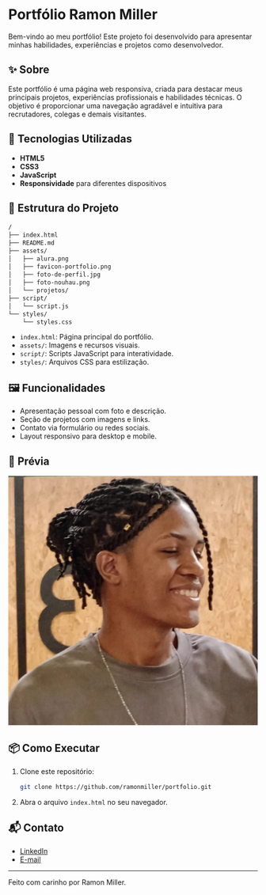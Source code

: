 # Portfólio Ramon Miller

Bem-vindo ao meu portfólio! Este projeto foi desenvolvido para apresentar minhas habilidades, experiências e projetos como desenvolvedor.

## ✨ Sobre

Este portfólio é uma página web responsiva, criada para destacar meus principais projetos, experiências profissionais e habilidades técnicas. O objetivo é proporcionar uma navegação agradável e intuitiva para recrutadores, colegas e demais visitantes.

## 🚀 Tecnologias Utilizadas

- **HTML5**  
- **CSS3**  
- **JavaScript**  
- **Responsividade** para diferentes dispositivos

## 📁 Estrutura do Projeto

```
/
├── index.html
├── README.md
├── assets/
│   ├── alura.png
│   ├── favicon-portfolio.png
│   ├── foto-de-perfil.jpg
│   ├── foto-nouhau.png
│   └── projetos/
├── script/
│   └── script.js
└── styles/
    └── styles.css
```

- `index.html`: Página principal do portfólio.
- `assets/`: Imagens e recursos visuais.
- `script/`: Scripts JavaScript para interatividade.
- `styles/`: Arquivos CSS para estilização.

## 🖼️ Funcionalidades

- Apresentação pessoal com foto e descrição.
- Seção de projetos com imagens e links.
- Contato via formulário ou redes sociais.
- Layout responsivo para desktop e mobile.

## 📸 Prévia

![Prévia do Portfólio](assets/foto-de-perfil.jpg)

## 📦 Como Executar

1. Clone este repositório:
   ```bash
   git clone https://github.com/ramonmiller/portfolio.git
   ```
2. Abra o arquivo `index.html` no seu navegador.

## 📬 Contato

- [LinkedIn](https://www.linkedin.com/in/ramonmiller)
- [E-mail](mailto:ramonmillerdev@gmail.com)

---

Feito com carinho por Ramon Miller.